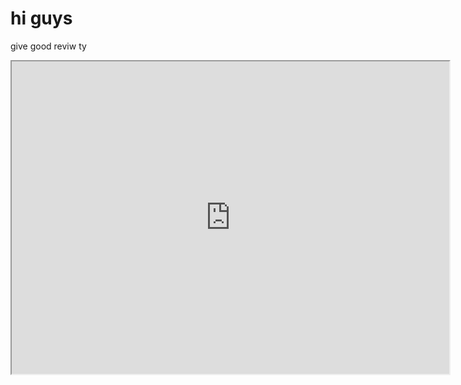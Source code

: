 <html><body><h1>hi guys</h1>
  <p> give good reviw ty</p>

 <iframe src="https://editor.p5js.org/ziqba3/embed/5Rge37y1M" height="500" width="700"></iframe>

</body>
</html>
